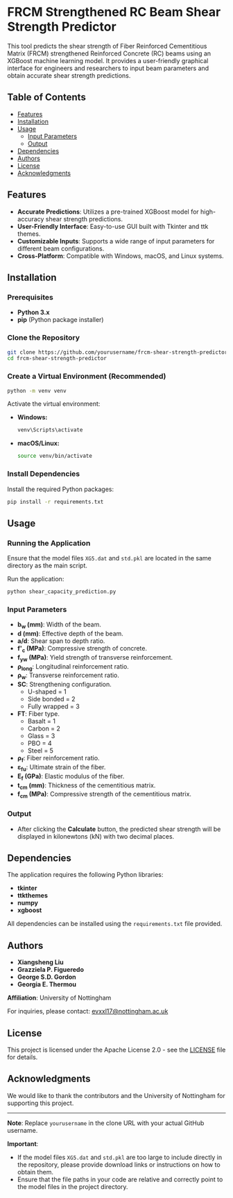 # FRCM Strengthened RC Beam Shear Strength Predictor

This tool predicts the shear strength of Fiber Reinforced Cementitious Matrix (FRCM) strengthened Reinforced Concrete (RC) beams using an XGBoost machine learning model. It provides a user-friendly graphical interface for engineers and researchers to input beam parameters and obtain accurate shear strength predictions.

## Table of Contents

- [Features](#features)
- [Installation](#installation)
- [Usage](#usage)
  - [Input Parameters](#input-parameters)
  - [Output](#output)
- [Dependencies](#dependencies)
- [Authors](#authors)
- [License](#license)
- [Acknowledgments](#acknowledgments)

## Features

- **Accurate Predictions**: Utilizes a pre-trained XGBoost model for high-accuracy shear strength predictions.
- **User-Friendly Interface**: Easy-to-use GUI built with Tkinter and ttk themes.
- **Customizable Inputs**: Supports a wide range of input parameters for different beam configurations.
- **Cross-Platform**: Compatible with Windows, macOS, and Linux systems.

## Installation

### Prerequisites

- **Python 3.x**
- **pip** (Python package installer)

### Clone the Repository

```bash
git clone https://github.com/yourusername/frcm-shear-strength-predictor.git
cd frcm-shear-strength-predictor
```

### Create a Virtual Environment (Recommended)

```bash
python -m venv venv
```

Activate the virtual environment:

- **Windows:**

  ```bash
  venv\Scripts\activate
  ```

- **macOS/Linux:**

  ```bash
  source venv/bin/activate
  ```

### Install Dependencies

Install the required Python packages:

```bash
pip install -r requirements.txt
```

## Usage

### Running the Application

Ensure that the model files `XG5.dat` and `std.pkl` are located in the same directory as the main script.

Run the application:

```bash
python shear_capacity_prediction.py
```

### Input Parameters

- **b<sub>w</sub> (mm)**: Width of the beam.
- **d (mm)**: Effective depth of the beam.
- **a/d**: Shear span to depth ratio.
- **f'<sub>c</sub> (MPa)**: Compressive strength of concrete.
- **f<sub>yw</sub> (MPa)**: Yield strength of transverse reinforcement.
- **ρ<sub>long</sub>**: Longitudinal reinforcement ratio.
- **ρ<sub>w</sub>**: Transverse reinforcement ratio.
- **SC**: Strengthening configuration.
  - U-shaped = 1
  - Side bonded = 2
  - Fully wrapped = 3
- **FT**: Fiber type.
  - Basalt = 1
  - Carbon = 2
  - Glass = 3
  - PBO = 4
  - Steel = 5
- **ρ<sub>f</sub>**: Fiber reinforcement ratio.
- **ε<sub>fu</sub>**: Ultimate strain of the fiber.
- **E<sub>f</sub> (GPa)**: Elastic modulus of the fiber.
- **t<sub>cm</sub> (mm)**: Thickness of the cementitious matrix.
- **f<sub>cm</sub> (MPa)**: Compressive strength of the cementitious matrix.

### Output

- After clicking the **Calculate** button, the predicted shear strength will be displayed in kilonewtons (kN) with two decimal places.

## Dependencies

The application requires the following Python libraries:

- **tkinter**
- **ttkthemes**
- **numpy**
- **xgboost**

All dependencies can be installed using the `requirements.txt` file provided.

## Authors

- **Xiangsheng Liu**
- **Grazziela P. Figueredo**
- **George S.D. Gordon**
- **Georgia E. Thermou**

**Affiliation**: University of Nottingham

For inquiries, please contact: [evxxl17@nottingham.ac.uk](mailto:evxxl17@nottingham.ac.uk)

## License

This project is licensed under the Apache License 2.0 - see the [LICENSE](LICENSE) file for details.

## Acknowledgments

We would like to thank the contributors and the University of Nottingham for supporting this project.

---

**Note**: Replace `yourusername` in the clone URL with your actual GitHub username.

**Important**:

- If the model files `XG5.dat` and `std.pkl` are too large to include directly in the repository, please provide download links or instructions on how to obtain them.
- Ensure that the file paths in your code are relative and correctly point to the model files in the project directory.
